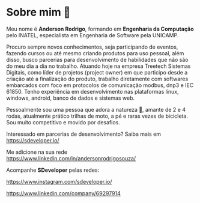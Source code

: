 # Sobre mim 👀

Meu nome é **Anderson Rodrigo**, formando em **Engenharia da Computação** pelo INATEL, especialista em Engenharia de Software pela UNICAMP.

Procuro sempre novos conhecimentos, seja participando de eventos, fazendo cursos ou até mesmo criando produtos para uso pessoal, além disso, busco parcerias para desenvolvimento de habilidades que não são do meu dia a dia no trabalho. Atuando hoje na empresa Treetech Sistemas Digitais, como líder de projetos (project owner) em que participo desde a criação até a finalização do produto, trabalho diretamente com softwares embarcados com foco em protocolos de comunicação modbus, dnp3 e IEC 61850. Tenho experiência em desenvolvimento nas plataformas linux, windows, android, banco de dados e sistemas web.



Pessoalmente sou uma pessoa que adora a natureza 🌱, amante de 2 e 4 rodas, atualmente prático trilhas de moto, a pé e raras vezes de bicicleta. Sou muito competitivo e movido por desafios.



Interessado em parcerias de desenvolvimento? Saiba mais em https://sdeveloper.io/



Me adicione na sua rede https://www.linkedin.com/in/andersonrodrigosouza/



Acompanhe **SDeveloper** pelas redes:

https://www.instagram.com/sdeveloper.io/

https://www.linkedin.com/company/69297914
